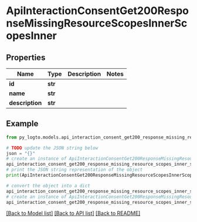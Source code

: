 # ApiInteractionConsentGet200ResponseMissingResourceScopesInnerScopesInner


## Properties

Name | Type | Description | Notes
------------ | ------------- | ------------- | -------------
**id** | **str** |  | 
**name** | **str** |  | 
**description** | **str** |  | 

## Example

```python
from py_logto.models.api_interaction_consent_get200_response_missing_resource_scopes_inner_scopes_inner import ApiInteractionConsentGet200ResponseMissingResourceScopesInnerScopesInner

# TODO update the JSON string below
json = "{}"
# create an instance of ApiInteractionConsentGet200ResponseMissingResourceScopesInnerScopesInner from a JSON string
api_interaction_consent_get200_response_missing_resource_scopes_inner_scopes_inner_instance = ApiInteractionConsentGet200ResponseMissingResourceScopesInnerScopesInner.from_json(json)
# print the JSON string representation of the object
print(ApiInteractionConsentGet200ResponseMissingResourceScopesInnerScopesInner.to_json())

# convert the object into a dict
api_interaction_consent_get200_response_missing_resource_scopes_inner_scopes_inner_dict = api_interaction_consent_get200_response_missing_resource_scopes_inner_scopes_inner_instance.to_dict()
# create an instance of ApiInteractionConsentGet200ResponseMissingResourceScopesInnerScopesInner from a dict
api_interaction_consent_get200_response_missing_resource_scopes_inner_scopes_inner_from_dict = ApiInteractionConsentGet200ResponseMissingResourceScopesInnerScopesInner.from_dict(api_interaction_consent_get200_response_missing_resource_scopes_inner_scopes_inner_dict)
```
[[Back to Model list]](../README.md#documentation-for-models) [[Back to API list]](../README.md#documentation-for-api-endpoints) [[Back to README]](../README.md)


